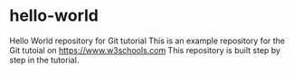 # hello-world
Hello World repository for Git tutorial
This is an example repository for the Git tutoial on https://www.w3schools.com
This repository is built step by step in the tutorial.
